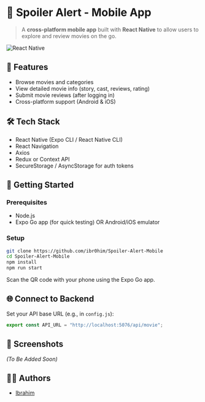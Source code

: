 # 📱 Spoiler Alert - Mobile App

> A **cross-platform mobile app** built with **React Native** to allow users to explore and review movies on the go.

![React Native](https://img.shields.io/badge/React_Native-20232A?style=for-the-badge&logo=react&logoColor=61DAFB)

## 🎥 Features

- Browse movies and categories
- View detailed movie info (story, cast, reviews, rating)
- Submit movie reviews (after logging in)
- Cross-platform support (Android & iOS)

## 🛠 Tech Stack

- React Native (Expo CLI / React Native CLI)
- React Navigation
- Axios
- Redux or Context API
- SecureStorage / AsyncStorage for auth tokens

## 🚀 Getting Started

### Prerequisites
- Node.js
- Expo Go app (for quick testing) OR Android/iOS emulator

### Setup

```bash
git clone https://github.com/ibr0him/Spoiler-Alert-Mobile
cd Spoiler-Alert-Mobile
npm install
npm run start
```

Scan the QR code with your phone using the Expo Go app.

## 🌐 Connect to Backend

Set your API base URL (e.g., in `config.js`):

```js
export const API_URL = "http://localhost:5076/api/movie";
```

## 📸 Screenshots
*(To Be Added Soon)*

## 🧑‍💻 Authors

- [Ibrahim](https://github.com/ibr0him)

